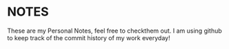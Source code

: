 # NOTES
These are my Personal Notes, feel free to checkthem out. I am using github to keep track of the commit history of my work everyday!